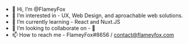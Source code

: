 - 👋 Hi, I’m @FlameyFox
- 👀 I’m interested in - UX, Web Design, and aproachable web solutions.
- 🌱 I’m currently learning - React and Nuxt.JS
- 💞️ I’m looking to collaborate on - 🦊
- 📫 How to reach me - FlameyFox#8656 / contact@flameyfox.com

<!---
FlameyFox/FlameyFox is a ✨ special ✨ repository because its `README.md` (this file) appears on your GitHub profile.
You can click the Preview link to take a look at your changes.
--->

